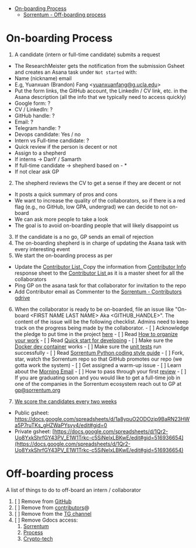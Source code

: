 

<!-- toc -->

- [On-boarding Process](#on-boarding-process)
  - [Sorrentum - Off-boarding process](#sorrentum---off-boarding-process)

<!-- tocstop -->

# On-boarding Process

1. A candidate (intern or full-time candidate) submits a request

- The ResearchMeister gets the notification from the
  submission Gsheet and creates an Asana task under `Not started` with:
- Name (nickname) email
- E.g, Yuanxuan (Brandon) Fang &lt;yuanxuanfang@g.ucla.edu>
- Put the form links, the GitHub account, the LinkedIn / CV link, etc. in
  the Asana description (all the info that we typically need to access quickly)
- Google form: ?
- CV / LinkedIn: ?
- GitHub handle: ?
- Email: ?
- Telegram handle: ?
- Devops candidate: Yes / no
- Intern vs Full-time candidate: ?
- Quick review if the person is decent or not
- Assign to a shepherd
- If interns -> DanY / Samarth
- If full-time candidate -> shepherd based on \- \*
- If not clear ask GP

2. The shepherd reviews the CV to get a sense if they are decent or not

- It posts a quick summary of pros and cons
- We want to increase the quality of the collaborators, so if there is a red
  flag (e.g., no GitHub, low GPA, undergrad) we can decide to not on-board
- We can ask more people to take a look
- The goal is to avoid on-boarding people that will likely disappoint us

3. If the candidate is a no go, GP sends an email of rejection
4. The on-boarding shepherd is in charge of updating the Asana task with every
   interesting event
5. We start the on-boarding process as per

- Update the
  [Contributor List. ](https://docs.google.com/spreadsheets/d/1eRZJaj5-1g6W7w_Ay4UhJEdtAvrTTM1V94cKj6_Vwoc/edit#gid=1253964093)Copy
  the information from
  [Contributor Info ](https://docs.google.com/spreadsheets/d/13Mxj5ZIydMQHSmJUDCpURB5w-50RPXC0AjgKWYcMZnw/edit#gid=2038824432)response
  sheet to the
  [Contributor List ](https://docs.google.com/spreadsheets/d/1eRZJaj5-1g6W7w_Ay4UhJEdtAvrTTM1V94cKj6_Vwoc/edit#gid=1253964093)
  as it is a master sheet for all the collaborators
- Ping GP on the asana task for that collaborator for invitation to the repo
- Add Contributor email as Commenter to the
  [Sorrentum - Contributors gdrive](https://drive.google.com/drive/u/0/folders/1LXwKpmaFWJI-887IoA50sVC8-dw_1L8I)

6.  When the collaborator is ready to be on-boarded, file an issue like
    "On-board <FIRST NAME LAST NAME\> Aka &lt;GITHUB_HANDLE>". The content of
    the issue will be the following checklist. Admins need to keep track on the
    progress being made by the collaborator.
         - [ ] Acknowledge the pledge to put time in the project [here](https://github.com/sorrentum/sorrentum/blob/master/README.md#commitment-to-contribute)
        - [ ] Read [How to organize your work]([https://github.com/sorrentum/sorrentum/blob/master/docs/How_to_organize_your_work.md](https://github.com/sorrentum/sorrentum/blob/master/docs/How_to_organize_your_work.md))
        - [ ] Read [Quick start for developing](https://github.com/sorrentum/sorrentum/blob/master/docs/Sorrentum_development_setup.md)
        - [ ] Make sure the [Docker dev container](https://github.com/sorrentum/sorrentum/blob/master/docs/Sorrentum_development_setup.md#sorrentum-dev-docker-container-aka-dev-container-cmamp-container) works
        - [ ] Make sure the [unit tests]([https://github.com/sorrentum/sorrentum/blob/master/docs/Unit_tests.md](https://github.com/sorrentum/sorrentum/blob/master/docs/Unit_tests.md)) run successfully
        - [ ] Read [Sorrentum Python coding style guide]([https://github.com/sorrentum/sorrentum/blob/master/docs/Coding_Style_Guide.md](https://github.com/sorrentum/sorrentum/blob/master/docs/Coding_Style_Guide.md))
        - [ ] Fork, star, watch the Sorrentum repo so that GitHub promotes our repo (we gotta work the system)
        - [ ] Get assigned a warm-up issue
        - [ ] Learn about the [Morning Email](https://github.com/sorrentum/sorrentum/blob/master/docs/General_rules_of_collaboration.md#morning-email)
        - [ ] How to pass through your first [review]([https://github.com/sorrentum/sorrentum/blob/master/docs/First_review_process.md](https://github.com/sorrentum/sorrentum/blob/master/docs/First_review_process.md))
        - [ ] If you are graduating soon and you would like to get a full-time job in one of the companies in the Sorrentum ecosystem reach out to GP at gp@sorrentum.org

7.  [We score the candidates every two weeks](https://github.com/sorrentum/sorrentum/blob/master/docs/Signing_up_for_Sorrentum.md)

- Public gsheet:
  <span style="text-decoration:underline;">https://docs.google.com/spreadsheets/d/1a8ypuO2ODOzjp9BaRN23HWa5P7ruTKs_gHZWaPYsvy4/edit#gid=0</span>
- Private gsheet:
  [https://docs.google.com/spreadsheets/d/1Qr2-Uo8YxkShrfGY43PV_E1W1Trkc-c5SiNelxLBKwE/edit#gid=516936654](https://docs.google.com/spreadsheets/d/1Qr2-Uo8YxkShrfGY43PV_E1W1Trkc-c5SiNelxLBKwE/edit#gid=516936654)

# Off-boarding process

A list of things to do to off-board an intern / collaborator

1. [ ] Remove from [GitHub](https://github.com/sorrentum/sorrentum)
2. [ ] Remove from
       [contributors](https://groups.google.com/u/0/a/crypto-kaizen.com/g/contributors/members)@
3. [ ] Remove from the [TG channel](https://t.me/+f2o-9oR_oH42NGJh)
4. [ ] Remove Gdocs access:
   1. [Sorrentum](https://drive.google.com/drive/folders/1-aaFlPtlbJ-pUL-c5GQbjFgZRp9ZNRUk?usp=sharing)
   2. [Process](https://drive.google.com/drive/folders/1sJDqCjM1Q_nq8diyZDiWO8mVBQW5Wg_X?usp=sharing)
   3. [Crypto-tech](https://drive.google.com/drive/folders/1zawE6IEBDpWLTbpK-03z75f5pu_T9Jba?usp=sharing)
